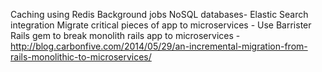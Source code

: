 Caching using Redis
Background jobs
NoSQL databases- Elastic Search integration
Migrate critical pieces of app to microservices - Use Barrister Rails gem to break monolith rails app to microservices - http://blog.carbonfive.com/2014/05/29/an-incremental-migration-from-rails-monolithic-to-microservices/